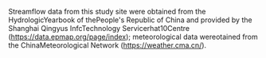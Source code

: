 Streamflow data from this study site were obtained from the HydrologicYearbook of thePeople's Republic of China and provided by the Shanghai Qingyus InfcTechnology Servicerhat10Centre (https://data.epmap.org/page/index); 
meteorological data wereotained from the ChinaMeteorological Network (https://weather.cma.cn/).
